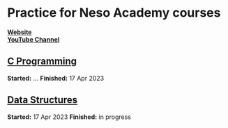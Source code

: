 
# Practice for Neso Academy courses  

[**Website**](https://www.nesoacademy.org)  
[**YouTube Channel**](https://www.youtube.com/@nesoacademy)

## [C Programming](https://www.youtube.com/playlist?list=PLBlnK6fEyqRggZZgYpPMUxdY1CYkZtARR "YouTube Playlist")  

**Started:** ...  **Finished:** 17 Apr 2023

## [Data Structures](https://www.youtube.com/playlist?list=PLBlnK6fEyqRj9lld8sWIUNwlKfdUoPd1Y "YouTube Playlist")  

**Started:** 17 Apr 2023  **Finished:** in progress
